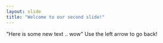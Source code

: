 ```yaml
---
layout: slide
title: "Welcome to our second slide!"
---
```

"Here is some new text .. wow"
Use the left arrow to go back!
